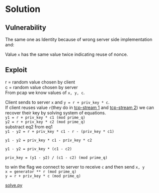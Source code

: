 # Solution

## Vulnerability

The same one as Identity because of wrong server side implementation and:

Value `x` has the same value twice indicating reuse of nonce.

## Exploit
r = random value chosen by client  
c = random value chosen by server  
From pcap we know values of `x, y, c`.  


  
Client sends to server `x` and `y = r + priv_key * c`.  
If client reuses value `r`(they do in [tcp-stream 1](tcp.stream_eq_1.png) and [tcp-stream 2](tcp.stream_eq_2.png)) we can recover their key by solving system of equations.  
`y1 = r + priv_key * c1 (mod prime_q)`  
`y2 = r + priv_key * c2 (mod prime_q)`  
substract eq2 from eq1  
`y1 - y2 = r + priv_key * c1 - r - (priv_key * c1)`  

`y1 - y2 = priv_key * c1 - priv_key * c2 `  

`y1 - y2 = priv_key * (c1 - c2)`  

`priv_key = (y1 - y2) / (c1 - c2) (mod prime_q)`  

to win the flag we connect to server to receive `c` and then send `x, y`  
`x = generator ** r (mod prime_q)`  
`y = r + priv_key * c (mod prime_q)`  
  
[solve.py](solve.py)
